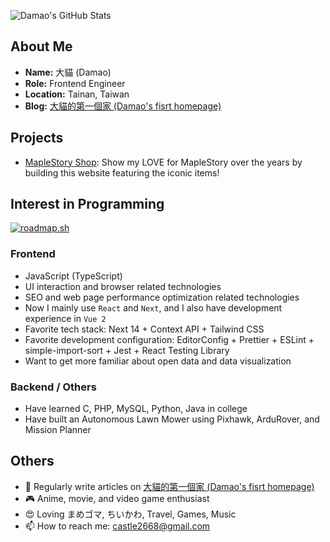 ![Damao's GitHub Stats](https://github-readme-stats.vercel.app/api?username=castle2668&theme=react)

## About Me

* **Name:** 大貓 (Damao)
* **Role:** Frontend Engineer
* **Location:** Tainan, Taiwan
* **Blog:** [大貓的第一個家 (Damao's fisrt homepage)](https://www.damao.dev)

## Projects

* [MapleStory Shop](https://castle2668.github.io/maplestory-shop/): Show my LOVE for MapleStory over the years by building this website featuring the iconic items!

## Interest in Programming

[![roadmap.sh](https://roadmap.sh/card/wide/65fbda486deb533d6e0244c9?variant=dark)](https://roadmap.sh)

### Frontend

* JavaScript (TypeScript)
* UI interaction and browser related technologies
* SEO and web page performance optimization related technologies
* Now I mainly use `React` and `Next`, and I also have development experience in `Vue 2`
* Favorite tech stack: Next 14 + Context API + Tailwind CSS
* Favorite development configuration: EditorConfig + Prettier + ESLint + simple-import-sort + Jest + React Testing Library
* Want to get more familiar about open data and data visualization

### Backend / Others

* Have learned C, PHP, MySQL, Python, Java in college
* Have built an Autonomous Lawn Mower using Pixhawk, ArduRover, and Mission Planner
  
## Others

* 📝 Regularly write articles on [大貓的第一個家 (Damao's fisrt homepage)](https://www.damao.dev)
* 🎮 Anime, movie, and video game enthusiast
* 😍 Loving まめゴマ, ちいかわ, Travel, Games, Music
* 📫 How to reach me: castle2668@gmail.com
